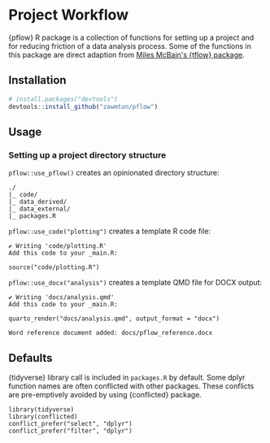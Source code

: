 # Project Workflow


<!-- badges: start -->

<!-- badges: end -->

\{pflow\} R package is a collection of functions for setting up a project and for reducing friction of a data analysis process. Some of the functions in this package are direct adaption from [Miles McBain's {tflow} package](https://github.com/MilesMcBain/tflow/tree/master).

## Installation

``` r
# install.packages("devtools")
devtools::install_github("zawmtun/pflow")
```

## Usage

### Setting up a project directory structure

`pflow::use_pflow()` creates an opinionated directory structure:

```
./
|_ code/
|_ data_derived/
|_ data_external/
|_ packages.R
```

`pflow::use_code("plotting")` creates a template R code file:

```
✔ Writing 'code/plotting.R'
Add this code to your _main.R:

source("code/plotting.R")
```

`pflow::use_docx("analysis")` creates a template QMD file for DOCX output:

```
✔ Writing 'docs/analysis.qmd'
Add this code to your _main.R:

quarto_render("docs/analysis.qmd", output_format = "docx")

Word reference document added: docs/pflow_reference.docx
```

## Defaults

\{tidyverse\} library call is included in `packages.R` by default. Some dplyr function names are often conflicted with other packages. These conflicts are pre-emptively avoided by using \{conflicted\} package.

```
library(tidyverse)
library(conflicted)
conflict_prefer("select", "dplyr")
conflict_prefer("filter", "dplyr")
```
